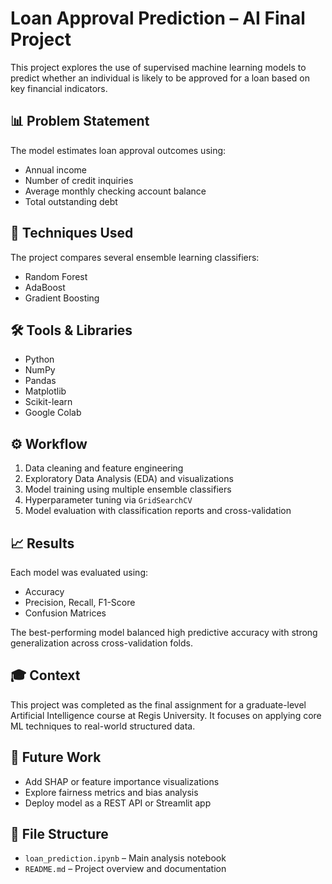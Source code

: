 # Loan Approval Prediction – AI Final Project

This project explores the use of supervised machine learning models to predict whether an individual is likely to be approved for a loan based on key financial indicators.

## 📊 Problem Statement

The model estimates loan approval outcomes using:
- Annual income
- Number of credit inquiries
- Average monthly checking account balance
- Total outstanding debt

## 🧠 Techniques Used

The project compares several ensemble learning classifiers:
- Random Forest
- AdaBoost
- Gradient Boosting

## 🛠️ Tools & Libraries

- Python
- NumPy
- Pandas
- Matplotlib
- Scikit-learn
- Google Colab

## ⚙️ Workflow

1. Data cleaning and feature engineering
2. Exploratory Data Analysis (EDA) and visualizations
3. Model training using multiple ensemble classifiers
4. Hyperparameter tuning via `GridSearchCV`
5. Model evaluation with classification reports and cross-validation

## 📈 Results

Each model was evaluated using:
- Accuracy
- Precision, Recall, F1-Score
- Confusion Matrices

The best-performing model balanced high predictive accuracy with strong generalization across cross-validation folds.

## 🎓 Context

This project was completed as the final assignment for a graduate-level Artificial Intelligence course at Regis University. It focuses on applying core ML techniques to real-world structured data.

## 🚀 Future Work

- Add SHAP or feature importance visualizations
- Explore fairness metrics and bias analysis
- Deploy model as a REST API or Streamlit app

## 📁 File Structure

- `loan_prediction.ipynb` – Main analysis notebook
- `README.md` – Project overview and documentation

